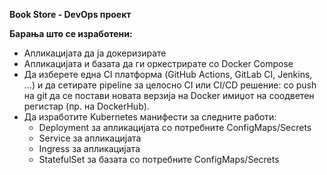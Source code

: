 **Book Store - DevOps проект**

**Барања што се изработени:**
- Апликацијата да ја докеризирате
- Апликацијата и базата да ги оркестрирате со Docker Compose
- Да изберете една CI платформа (GitHub Actions, GitLab CI, Jenkins, ...) и да сетирате pipeline за целосно CI или CI/CD решение: со push на git да се постави новата верзија на Docker имиџот на соодветен регистар (пр. на DockerHub). 
- Да изработите Kubernetes манифести за следните работи:
  - Deployment за апликацијата со потребните ConfigMaps/Secrets
  - Service за апликацијата
  - Ingress за апликацијата
  - StatefulSet за базата со потребните ConfigMaps/Secrets
